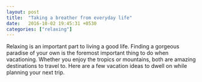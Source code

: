 ```yaml
---
layout: post
title:  "Taking a breather from everyday life"
date:   2016-10-02 19:45:31 +0530
categories: ["relaxing"]
---
```

Relaxing is an important part to living a good life. Finding a gorgeous paradise of your own is the foremost important thing to do when vacationing. Whether you enjoy the tropics or mountains, both are amazing destinations to travel to. Here are a few vacation ideas to dwell on while planning your next trip.
